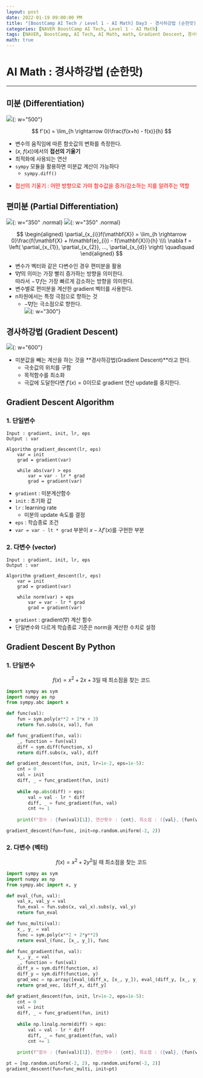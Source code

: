 ```yaml
---
layout: post
date: 2022-01-19 09:00:00 PM
title: "[BoostCamp AI Tech / Level 1 - AI Math] Day3 - 경사하강법 (순한맛)"
categories: [NAVER BoostCamp AI Tech, Level 1 - AI Math]
tags: [NAVER, BoostCamp, AI Tech, AI Math, math, Gradient Descent, 경사하강법]
math: true
---
```

# AI Math : 경사하강법 (순한맛)

---

## 미분 (Differentiation)

![](/image/boostcamp/aimath/diff.png){: w="500"}  

$$
f'(x) = \lim_{h \rightarrow 0}\frac{f(x+h) - f(x)}{h}
$$  

- 변수의 움직임에 따른 함숫값의 변화를 측정한다.
- ($x$, $f(x)$)에서의 **접선의 기울기**
- 최적화에 사용되는 연산
- `sympy` 모듈을 활용하면 미분값 계산이 가능하다
    - `sympy.diff()`
- <p style="color:red;"> 접선의 기울기 : 어떤 방향으로 가야 함수값을 증가/감소하는 지를 알려주는 역할</p>

## 편미분 (Partial Differentiation)

![](/image/boostcamp/aimath/partial1.png){: w="350" .normal} ![](/image/boostcamp/aimath/partial2.png){: w="350" .normal}  

$$
\begin{aligned}
    \partial_{x_{i}}f(\mathbf{X}) = \lim_{h \rightarrow 0}\frac{f(\mathbf{X} + h\mathbf{e}_{i}) - f(\mathbf{X})}{h} \\\\
    \nabla f = \left( \partial_{x_{1}}, \partial_{x_{2}}, ..., \partial_{x_{d}} \right) \quad\quad
\end{aligned}
$$  

- 변수가 벡터와 같은 다변수인 경우 편미분을 활용
- $\nabla f$의 의미는 가장 빨리 증가하는 방향을 의미한다.  
따라서 $-\nabla f$는 가장 빠르게 감소하는 방향을 의미한다.
- 변수별로 편미분을 계산한 gradient 벡터를 사용한다.
- n차원에서는 특정 극점으로 향하는 것
    - $-\nabla f$는 극소점으로 향한다.  
    ![](/image/boostcamp/aimath/nabla.png){: w="300"}


## 경사하강법 (Gradient Descent)

![](/image/boostcamp/aimath/gd.png){: w="600"}  
- 미분값을 빼는 계산을 하는 것을 **경사하강법(Gradient Descent)**라고 한다.
    - 극솟값의 위치를 구함
    - 목적함수를 최소화
    - 극값에 도달한다면 $f'(x) = 0$이므로 gradient 연산 update를 중지한다.

## Gradient Descent Algorithm

### 1. 단일변수

```
Input : gradient, init, lr, eps
Output : var

Algorithm gradient_descent(lr, eps)
    var = init
    grad = gradient(var)

    while abs(var) > eps
        var = var - lr * grad
        grad = gradient(var)
```  
- `gradient` : 미분계산함수
- `init` : 초기화 값
- `lr` : learning rate
    - 미분의 update 속도를 결정
- `eps` : 학습종료 조건
- `var = var - lt * grad` 부분이 $x - \lambda f'(x)$를 구현한 부분

### 2. 다변수 (vector)

```
Input : gradient, init, lr, eps
Output : var

Algorithm gradient_descent(lr, eps)
    var = init
    grad = gradient(var)

    while norm(var) > eps
        var = var - lr * grad
        grad = gradient(var)
```  
- `gradient` : gradient($\nabla$) 계산 함수
- 단일변수와 다르게 학습종료 기준은 norm을 계산한 수치로 설정

## Gradient Descent By Python

### 1. 단일변수

$$
f(x) = x^2 + 2x + 3 \text{일 때 최소점을 찾는 코드}
$$

```python
import sympy as sym
import numpy as np
from sympy.abc import x

def func(val):
    fun = sym.poly(x**2 + 2*x + 3)
    return fun.subs(x, val), fun

def func_gradient(fun, val):
    _, function = fun(val)
    diff = sym.diff(function, x)
    return diff.subs(x, val), diff

def gradient_descent(fun, init, lr=1e-2, eps=1e-5):
    cnt = 0
    val = init
    diff, _ = func_gradient(fun, init)
    
    while np.abs(diff) > eps:
        val = val - lr * diff
        diff, _ = func_gradient(fun, val)
        cnt += 1
    
    print(f"함수 : {fun(val)[1]}, 연산횟수 : {cnt}, 최소점 : ({val}, {fun(val)[0]})")

gradient_descent(fun=func, init=np.random.uniform(-2, 2))
```

### 2. 다변수 (벡터)

$$
f(x) = x^2 + 2y^2 \text{일 때 최소점을 찾는 코드}
$$

```python
import sympy as sym
import numpy as np
from sympy.abc import x, y

def eval_(fun, val):
    val_x, val_y = val
    fun_eval = fun.subs(x, val_x).subs(y, val_y)
    return fun_eval

def func_multi(val):
    x_, y_ = val
    func = sym.poly(x**2 + 2*y**2)
    return eval_(func, [x_, y_]), func

def func_gradient(fun, val):
    x_, y_ = val
    _, function = fun(val)
    diff_x = sym.diff(function, x)
    diff_y = sym.diff(function, y)
    grad_vec = np.array([eval_(diff_x, [x_, y_]), eval_(diff_y, [x_, y_])], dtype=float)
    return grad_vec, [diff_x, diff_y]

def gradient_descent(fun, init, lr=1e-2, eps=1e-5):
    cnt = 0
    val = init
    diff, _ = func_gradient(fun, init)
    
    while np.linalg.norm(diff) > eps:
        val = val - lr * diff
        diff, _ = func_gradient(fun, val)
        cnt += 1
    
    print(f"함수 : {fun(val)[1]}, 연산횟수 : {cnt}, 최소점 : ({val}, {fun(val)[0]})")

pt = [np.random.uniform(-2, 2), np.random.uniform(-2, 2)]
gradient_descent(fun=func_multi, init=pt)
```